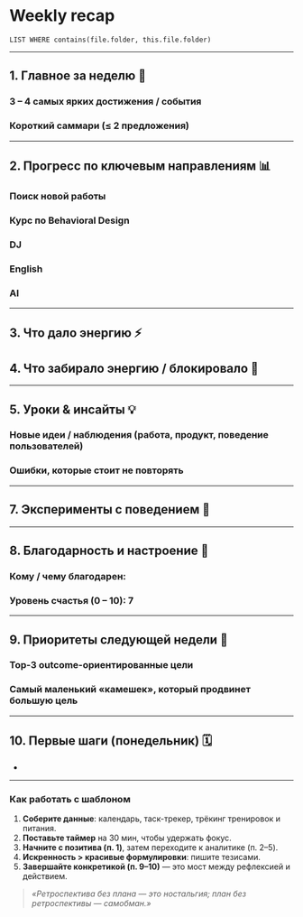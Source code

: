 # Weekly recap
``` dataview
LIST WHERE contains(file.folder, this.file.folder)

```
---

## 1. Главное за неделю 🚀
### 3 – 4 самых ярких достижения / события  
### Короткий саммари (≤ 2 предложения)  

---

## 2. Прогресс по ключевым направлениям 📊  

### Поиск новой работы

### Курс по Behavioral Design

### DJ

### English

### AI




---

## 3. Что дало энергию ⚡


## 4. Что забирало энергию / блокировало 🪫


---

## 5. Уроки & инсайты 💡
### Новые идеи / наблюдения (работа, продукт, поведение пользователей)  

### Ошибки, которые стоит не повторять  

---

## 7. Эксперименты с поведением 🧪

---

## 8. Благодарность и настроение 💚
### Кому / чему благодарен:  

### Уровень счастья (0 – 10): 7

---

## 9. Приоритеты следующей недели 📌
### Top-3 outcome-ориентированные цели  
### Самый маленький «камешек», который продвинет большую цель  

---

## 10. Первые шаги (понедельник) 🗓️
- 
---

### Как работать с шаблоном

1. **Соберите данные**: календарь, таск-трекер, трёкинг тренировок и питания.  
2. **Поставьте таймер** на 30 мин, чтобы удержать фокус.  
3. **Начните с позитива (п. 1)**, затем переходите к аналитике (п. 2–5).  
4. **Искренность > красивые формулировки**: пишите тезисами.  
5. **Завершайте конкретикой (п. 9–10)** — это мост между рефлексией и действием.  

> _«Ретроспектива без плана — это ностальгия; план без ретроспективы — самoбман.»_



